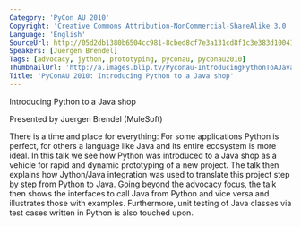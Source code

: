 ```yaml
---
Category: 'PyCon AU 2010'
Copyright: 'Creative Commons Attribution-NonCommercial-ShareAlike 3.0'
Language: 'English'
SourceUrl: http://05d2db1380b6504cc981-8cbed8cf7e3a131cd8f1c3e383d10041.r93.cf2.rackcdn.com/pycon-au-2010/456_pyconau-2010-introducing-python-to-a-java-shop.flv
Speakers: [Juergen Brendel]
Tags: [advocacy, jython, prototyping, pyconau, pyconau2010]
ThumbnailUrl: 'http://a.images.blip.tv/Pyconau-IntroducingPythonToAJavaShop731.png'
Title: 'PyConAU 2010: Introducing Python to a Java shop'
---
```

Introducing Python to a Java shop

Presented by Juergen Brendel (MuleSoft)

There is a time and place for everything: For some applications Python is
perfect, for others a language like Java and its entire ecosystem is more
ideal. In this talk we see how Python was introduced to a Java shop as a
vehicle for rapid and dynamic prototyping of a new project. The talk then
explains how Jython/Java integration was used to translate this project step
by step from Python to Java. Going beyond the advocacy focus, the talk then
shows the interfaces to call Java from Python and vice versa and illustrates
those with examples. Furthermore, unit testing of Java classes via test cases
written in Python is also touched upon.
